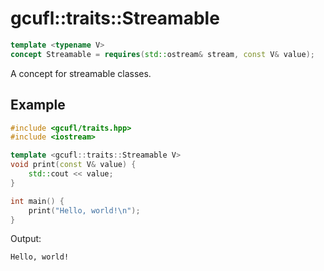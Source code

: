 # gcufl::traits::Streamable
```cpp
template <typename V>
concept Streamable = requires(std::ostream& stream, const V& value);
```
A concept for streamable classes.
## Example
```cpp
#include <gcufl/traits.hpp>
#include <iostream>

template <gcufl::traits::Streamable V>
void print(const V& value) {
	std::cout << value;
}

int main() {
	print("Hello, world!\n");
}
```
Output:
```
Hello, world!
```
